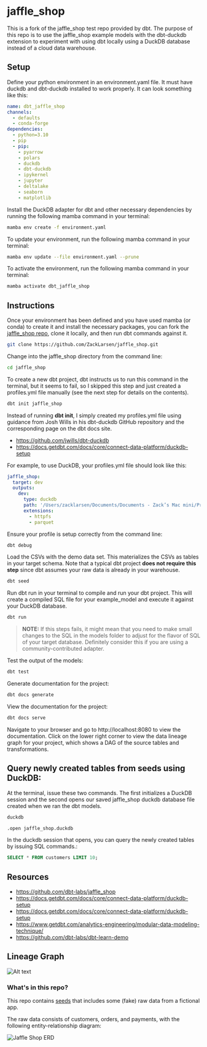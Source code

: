 # jaffle_shop

This is a fork of the jaffle_shop test repo provided by dbt. The purpose of this repo is to use the jaffle_shop example models with the dbt-duckdb extension to experiment with using dbt locally using a DuckDB database instead of a cloud data warehouse.

## Setup

Define your python environment in an environment.yaml file. It must have duckdb and dbt-duckdb installed to work properly. It can look something like this:

```yaml
name: dbt_jaffle_shop
channels:
  - defaults
  - conda-forge
dependencies:
  - python=3.10
  - pip
  - pip:
    - pyarrow
    - polars
    - duckdb
    - dbt-duckdb
    - ipykernel
    - jupyter
    - deltalake
    - seaborn
    - matplotlib
```

Install the DuckDB adapter for dbt and other necessary dependencies by running the following mamba command in your terminal:

```bash
mamba env create -f environment.yaml
```

To update your environment, run the following mamba command in your terminal:

```bash
mamba env update --file environment.yaml --prune
```

To activate the environment, run the following mamba command in your terminal:

```bash
mamba activate dbt_jaffle_shop
```

## Instructions

Once your environment has been defined and you have used mamba (or conda) to create it and install the necessary packages, you can fork the [jaffle_shop repo](https://github.com/dbt-labs/jaffle_shop), clone it locally, and then run dbt commands against it.

```bash
git clone https://github.com/ZackLarsen/jaffle_shop.git
```

Change into the jaffle_shop directory from the command line:
```bash
cd jaffle_shop
```

To create a new dbt project, dbt instructs us to run this command in the terminal, but it seems to fail, so I skipped this step and just created a profiles.yml file manually (see the next step for details on the contents).

```bash
dbt init jaffle_shop
```

Instead of running **dbt init**, I simply created my profiles.yml file using guidance from Josh Wills in his dbt-duckdb GitHub repository and the corresponding page on the dbt docs site.
- https://github.com/jwills/dbt-duckdb
- https://docs.getdbt.com/docs/core/connect-data-platform/duckdb-setup

For example, to use DuckDB, your profiles.yml file should look like this:

```yaml
jaffle_shop:
  target: dev
  outputs:
    dev:
      type: duckdb
      path: '/Users/zacklarsen/Documents/Documents - Zack’s Mac mini/Projects/jaffle_shop/jaffle_shop.duckdb'
      extensions:
        - httpfs
        - parquet
```

Ensure your profile is setup correctly from the command line:

```bash
dbt debug
```

Load the CSVs with the demo data set. This materializes the CSVs as tables in your target schema. Note that a typical dbt project **does not require this step** since dbt assumes your raw data is already in your warehouse.

```bash
dbt seed
```

Run dbt run in your terminal to compile and run your dbt project. This will create a compiled SQL file for your example_model and execute it against your DuckDB database.

```bash
dbt run
```

> **NOTE:** If this steps fails, it might mean that you need to make small changes to the SQL in the models folder to adjust for the flavor of SQL of your target database. Definitely consider this if you are using a community-contributed adapter.

Test the output of the models:

```bash
dbt test
```

Generate documentation for the project:

```bash
dbt docs generate
```

View the documentation for the project:

```bash
dbt docs serve
```

Navigate to your browser and go to http://localhost:8080 to view the documentation. Click on the lower right corner to view the data lineage graph for your project, which shows a DAG of the source tables and transformations.

## Query newly created tables from seeds using DuckDB:

At the terminal, issue these two commands. The first initializes a DuckDB session and the second opens our saved jaffle_shop duckdb database file created when we ran the dbt models.

```bash
duckdb

.open jaffle_shop.duckdb
```

In the duckdb session that opens, you can query the newly created tables by issuing SQL commands.:

```sql
SELECT * FROM customers LIMIT 10;
```

## Resources

- https://github.com/dbt-labs/jaffle_shop
- https://docs.getdbt.com/docs/core/connect-data-platform/duckdb-setup
- https://docs.getdbt.com/docs/core/connect-data-platform/duckdb-setup
- https://www.getdbt.com/analytics-engineering/modular-data-modeling-technique/
- https://github.com/dbt-labs/dbt-learn-demo

## Lineage Graph

![Alt text](<Screenshot 2023-08-19 at 9.47.46 AM.png>)

### What's in this repo?
This repo contains [seeds](https://docs.getdbt.com/docs/building-a-dbt-project/seeds) that includes some (fake) raw data from a fictional app.

The raw data consists of customers, orders, and payments, with the following entity-relationship diagram:

![Jaffle Shop ERD](/etc/jaffle_shop_erd.png)
